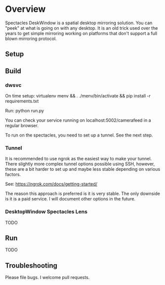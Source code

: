 # Overview

Spectacles DeskWindow is a spatial desktop mirroring solution.  You can "peek" at what is going on with any desktop.  It is an old trick used over the years to get simple mirroring working on platforms that don't support a full blown mirroring protocol. 

## Setup

## Build

### dwsvc

On time setup: virtualenv menv && . ./menv/bin/activate && pip install -r requirements.txt

Run: python run.py

You can check your service running on localhost:5002/camerafeed in a regular browser.

To run on the spectacles, you need to set up a tunnel.  See the next step.

### Tunnel

It is recommended to use ngrok as the easiest way to make your tunnel.  There slightly more complex tunnel options possible using SSH, however, these are a bit harder to set up and maybe less stable depending on various factors.

See: https://ngrok.com/docs/getting-started/

The reason this approach is preferred is it is very stable.  The only downside is it is a paid service.  I will document other options in the future.

### DesktopWindow Spectacles Lens

TODO

## Run

TODO

## Troubleshooting

Please file bugs.  I welcome pull requests.